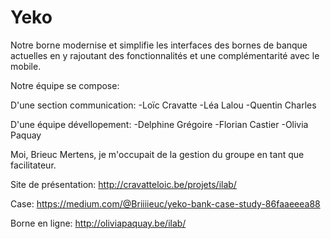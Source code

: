 # Yeko


Notre borne modernise et simplifie les interfaces des bornes de banque actuelles en y rajoutant des fonctionnalités et une complémentarité avec le mobile.

Notre équipe se compose:

D'une section communication: 
  -Loïc Cravatte
  -Léa Lalou
  -Quentin Charles

D'une équipe dévellopement:
  -Delphine Grégoire
  -Florian Castier
  -Olivia Paquay
  
Moi, Brieuc Mertens, je m'occupait de la gestion du groupe en tant que facilitateur.



Site de présentation: http://cravatteloic.be/projets/ilab/

Case: https://medium.com/@Briiiieuc/yeko-bank-case-study-86faaeeea88

Borne en ligne: http://oliviapaquay.be/ilab/





